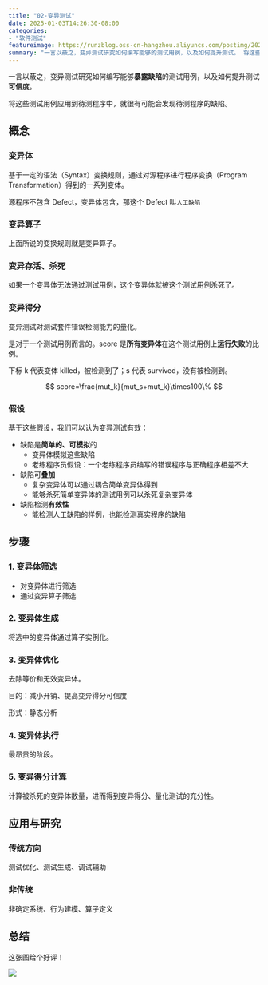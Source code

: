 ```yaml
---
title: "02-变异测试"
date: 2025-01-03T14:26:30-08:00
categories: 
- "软件测试"
featureimage: https://runzblog.oss-cn-hangzhou.aliyuncs.com/postimg/202501031720816.png
summary: "一言以蔽之，变异测试研究如何编写能够的测试用例，以及如何提升测试。 将这些测试用例应用到待测程序中，就很有可能会发现待测程序的缺陷。 基于一定的语法（Syntax）变换规则，通过对源程序进行程序变换（..."
---
```


一言以蔽之，变异测试研究如何编写能够**暴露缺陷**的测试用例，以及如何提升测试**可信度**。

将这些测试用例应用到待测程序中，就很有可能会发现待测程序的缺陷。

## 概念

### 变异体

基于一定的语法（Syntax）变换规则，通过对源程序进行程序变换（Program Transformation）得到的一系列变体。

源程序不包含 Defect，变异体包含，那这个 Defect 叫`人工缺陷`

### 变异算子

上面所说的变换规则就是变异算子。

### 变异存活、杀死

如果一个变异体无法通过测试用例，这个变异体就被这个测试用例杀死了。

### 变异得分

变异测试对测试套件错误检测能力的量化。

是对于一个测试用例而言的。score 是**所有变异体**在这个测试用例上**运行失败**的比例。

下标 k 代表变体 killed，被检测到了；s 代表 survived，没有被检测到。

$$
score=\frac{mut_k}{mut_s+mut_k}\times100\%
$$

### 假设

基于这些假设，我们可以认为变异测试有效：
- 缺陷是**简单的、可模拟**的
	- 变异体模拟这些缺陷
	- 老练程序员假设：一个老练程序员编写的错误程序与正确程序相差不大
- 缺陷可**叠加**
	- 复杂变异体可以通过耦合简单变异体得到
	- 能够杀死简单变异体的测试用例可以杀死复杂变异体
- 缺陷检测**有效性**
	- 能检测人工缺陷的样例，也能检测真实程序的缺陷
## 步骤

### 1. 变异体筛选

- 对变异体进行筛选
- 通过变异算子筛选

### 2. 变异体生成

将选中的变异体通过算子实例化。

### 3. 变异体优化

去除等价和无效变异体。

目的：减小开销、提高变异得分可信度

形式：静态分析

### 4. 变异体执行

最昂贵的阶段。

### 5. 变异得分计算

计算被杀死的变异体数量，进而得到变异得分、量化测试的充分性。

## 应用与研究

### 传统方向

测试优化、测试生成、调试辅助

### 非传统

非确定系统、行为建模、算子定义

## 总结

这张图给个好评！

![](https://runzblog.oss-cn-hangzhou.aliyuncs.com/postimg/202501031720816.png)

